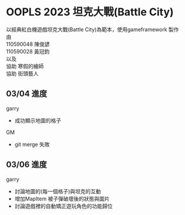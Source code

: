 # OOPLS 2023 坦克大戰(Battle City)  
以經典紅白機遊戲坦克大戰(Battle City)為範本，使用gameframework 製作  
由  
110590048 陳俊諺  
110590028 黃冠鈞  
以及  
協助 寒假的繪師  
協助 街頭藝人
  
  
## 03/04 進度
garry  
* 成功顯示地圖的格子  

GM  
* git merge 失敗  
## 03/06 進度
garry
* 討論地圖的(每一個格子)與坦克的互動
* 增加MapItem 被子彈破壞後的狀態與圖片
* 討論遊戲裡的自動矯正遊玩角色的功能歸位
